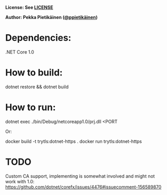 **License: See [LICENSE](../../LICENSE)**

**Author: Pekka Pietikäinen ([@ppietikäinen](https://github.com/ppietikäinen))**

# Dependencies:

.NET Core 1.0

# How to build:
dotnet restore && dotnet build

# How to run:
dotnet exec ./bin/Debug/netcoreapp1.0/prj.dll <URL> <PORT

Or:

docker build -t trytls:dotnet-https .
docker run trytls:dotnet-https <URL> <PORT>

# TODO
Custom CA support, implementing is somewhat involved and might not work with 1.0:
https://github.com/dotnet/corefx/issues/4476#issuecomment-156589870
